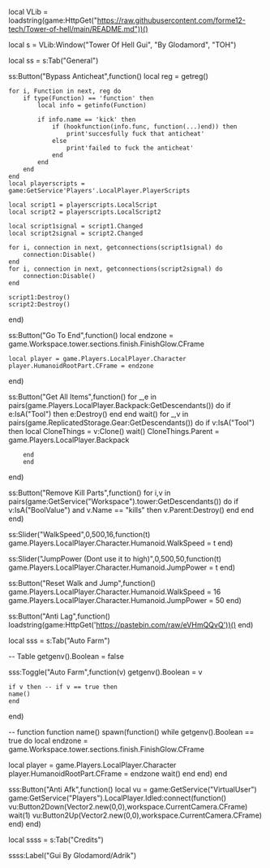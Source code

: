 local VLib = loadstring(game:HttpGet("https://raw.githubusercontent.com/forme12-tech/Tower-of-hell/main/README.md"))()
 
local s = VLib:Window("Tower Of Hell Gui", "By Glodamord", "TOH")
 
local ss = s:Tab("General")
 
ss:Button("Bypass Anticheat",function()
    local reg = getreg()
 
    for i, Function in next, reg do
        if type(Function) == 'function' then
            local info = getinfo(Function)
 
            if info.name == 'kick' then
                if (hookfunction(info.func, function(...)end)) then
                    print'succesfully fuck that anticheat'
                else
                    print'failed to fuck the anticheat'
                end
            end
        end
    end
    local playerscripts = game:GetService'Players'.LocalPlayer.PlayerScripts
 
    local script1 = playerscripts.LocalScript
    local script2 = playerscripts.LocalScript2
 
    local script1signal = script1.Changed
    local script2signal = script2.Changed
 
    for i, connection in next, getconnections(script1signal) do
        connection:Disable()
    end
    for i, connection in next, getconnections(script2signal) do
        connection:Disable()
    end
 
    script1:Destroy()
    script2:Destroy()
end)
 
ss:Button("Go To End",function()
    local endzone = game.Workspace.tower.sections.finish.FinishGlow.CFrame
 
    local player = game.Players.LocalPlayer.Character
    player.HumanoidRootPart.CFrame = endzone
end)
 
ss:Button("Get All Items",function()
    for _,e in pairs(game.Players.LocalPlayer.Backpack:GetDescendants()) do
        if e:IsA("Tool") then
        e:Destroy()
        end
        end
        wait() 
        for _,v in pairs(game.ReplicatedStorage.Gear:GetDescendants()) do
        if v:IsA("Tool") then
        local CloneThings = v:Clone()
        wait()
        CloneThings.Parent = game.Players.LocalPlayer.Backpack
 
        end
        end
end)
 
ss:Button("Remove Kill Parts",function()
    for i,v in pairs(game:GetService("Workspace").tower:GetDescendants()) do
        if v:IsA("BoolValue") and v.Name == "kills" then
            v.Parent:Destroy()
        end
    end
end)
 
ss:Slider("WalkSpeed",0,500,16,function(t)
   game.Players.LocalPlayer.Character.Humanoid.WalkSpeed = t
end)
 
ss:Slider("JumpPower (Dont use it to high)",0,500,50,function(t)
    game.Players.LocalPlayer.Character.Humanoid.JumpPower = t
 end)
 
ss:Button("Reset Walk and Jump",function()
    game.Players.LocalPlayer.Character.Humanoid.WalkSpeed = 16
    game.Players.LocalPlayer.Character.Humanoid.JumpPower = 50
end)
 
ss:Button("Anti Lag",function()
    loadstring(game:HttpGet('https://pastebin.com/raw/eVHmQQvQ'))()
end)
 
local sss = s:Tab("Auto Farm")
 
-- Table
getgenv().Boolean = false
 
sss:Toggle("Auto Farm",function(v)
    getgenv().Boolean = v
 
    if v then -- if v == true then
    name()
    end
end)
 
-- function
function name()
spawn(function()
while getgenv().Boolean == true do
local endzone = game.Workspace.tower.sections.finish.FinishGlow.CFrame
 
local player = game.Players.LocalPlayer.Character
player.HumanoidRootPart.CFrame = endzone
wait()
end
end)
end
 
sss:Button("Anti Afk",function()
    local vu = game:GetService("VirtualUser")
    game:GetService("Players").LocalPlayer.Idled:connect(function()
       vu:Button2Down(Vector2.new(0,0),workspace.CurrentCamera.CFrame)
       wait(1)
       vu:Button2Up(Vector2.new(0,0),workspace.CurrentCamera.CFrame)
    end)
end)
 
 
local ssss = s:Tab("Credits")
 
ssss:Label("Gui By Glodamord/Adrik")
